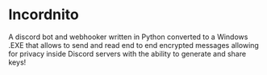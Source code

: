 # Incordnito
A discord bot and webhooker written in Python converted to a Windows .EXE that allows to send and read end to end encrypted messages allowing for privacy inside Discord servers with the ability to generate and share keys!
